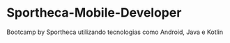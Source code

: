 # Sportheca-Mobile-Developer
Bootcamp by Sportheca utilizando tecnologias como Android, Java e Kotlin
